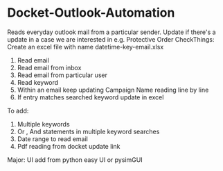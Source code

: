 # Docket-Outlook-Automation
Reads everyday outlook mail from a particular sender. Update if there's a update in a case we are interested in e.g. Protective Order
CheckThings:
Create an excel file with name datetime-key-email.xlsx
1. Read email
2. Read email from inbox
3. Read email from particular user
4. Read keyword
5. Within an email keep updating Campaign Name reading line by line
6. If entry matches searched keyword update in excel


To add:
1. Multiple keywords
2. Or , And statements in multiple keyword searches
3. Date range to read email
4. Pdf reading from docket update link

Major:
UI add from python easy UI or pysimGUI
